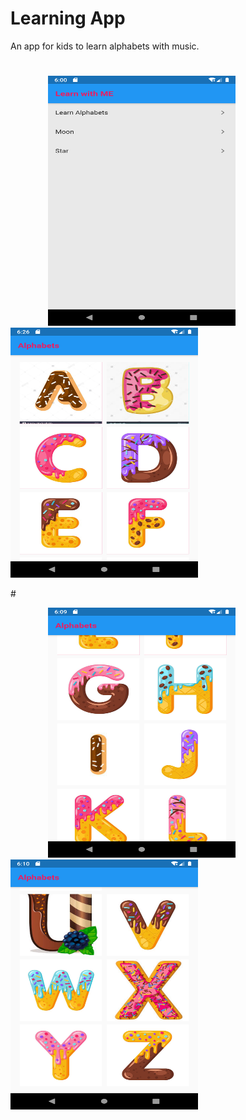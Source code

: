 # Learning App

An app for kids to learn alphabets with music.
#
<p float="left">
<img src="Screenshots/Screenshot_1588597226.png" width="300" height="400" alt="" hspace="60">
 
<img src="Screenshots/Screenshot_1588598786.png" width="300" height="400">
</p>
#
<p float="left">
<img src="Screenshots/Screenshot_1588597786.png" width="300" height="400" alt="" hspace="60">
<img src="Screenshots/Screenshot_1588597806.png" width="300" height="400">
</p>
